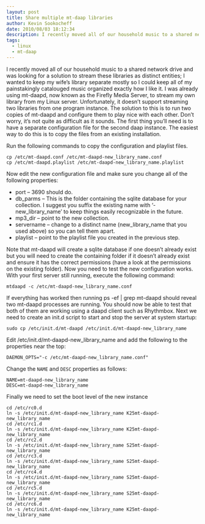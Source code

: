 ```yaml
---
layout: post
title: Share multiple mt-daap libraries
author: Kevin Sookocheff
date: 2010/08/03 18:12:34
description: I recently moved all of our household music to a shared network drive and was looking for a solution to stream these libraries as distinct entities; I wanted to keep my wife’s library separate mostly so I could keep all of my painstakingly catalouged music organized exactly how I like it. I was already using mt-daapd, now known as the Firefly Media Server, to stream my own library from my Linux server. Unfortunately, it doesn’t support streaming two libraries from one program instance. The solution to this is to run two copies of mt-daapd and configure them to play nice with each other. Don’t worry, it’s not quite as difficult as it sounds. The first thing you’ll need is to have a separate configuration file for the second daap instance. The easiest way to do this is to copy the files from an existing installation.
tags:
  - linux
  - mt-daap
---
```


I recently moved all of our household music to a shared network drive and was looking for a solution to stream these libraries as distinct entities; I wanted to keep my wife’s library separate mostly so I could keep all of my painstakingly catalouged music organized exactly how I like it. I was already using mt-daapd, now known as the Firefly Media Server, to stream my own library from my Linux server. Unfortunately, it doesn’t support streaming two libraries from one program instance. The solution to this is to run two copies of mt-daapd and configure them to play nice with each other. Don’t worry, it’s not quite as difficult as it sounds. The first thing you’ll need is to have a separate configuration file for the second daap instance. The easiest way to do this is to copy the files from an existing installation.

Run the following commands to copy the configuration and playlist files.

    cp /etc/mt-daapd.conf /etc/mt-daapd-new_library_name.conf
    cp /etc/mt-daapd.playlist /etc/mt-daapd-new_library_name.playlist

Now edit the new configuration file and make sure you change all of the following properties:

*   port – 3690 should do.
*   db\_parms – This is the folder containing the sqlite database for your collection. I suggest you suffix the existing name with ‘-new\_library_name’ to keep things easily recognizable in the future.
*   mp3_dir – point to the new collection.
*   servername – change to a distinct name (new\_library\_name that you used above) so you can tell them apart.
*   playlist – point to the playlist file you created in the previous step.

Note that mt-daapd will create a sqlite database if one doesn’t already exist but you will need to create the containing folder if it doesn’t already exist and ensure it has the correct permissions (have a look at the permissions on the existing folder). Now you need to test the new configuration works. With your first server still running, execute the following command:

    mtdaapd -c /etc/mt-daapd-new_library_name.conf

If everything has worked then running ps -ef | grep mt-daapd should reveal two mt-daapd processes are running. You should now be able to test that both of them are working using a daapd client such as Rhythmbox. Next we need to create an init.d script to start and stop the server at system startup:

    sudo cp /etc/init.d/mt-daapd /etc/init.d/mt-daapd-new_library_name

Edit /etc/init.d/mt-daapd-new\_library\_name and add the following to the properties near the top:

    DAEMON_OPTS="-c /etc/mt-daapd-new_library_name.conf"

Change the `NAME` and `DESC` properties as follows:

    NAME=mt-daapd-new_library_name 
    DESC=mt-daapd-new_library_name

Finally we need to set the boot level of the new instance

    cd /etc/rc0.d
    ln -s /etc/init.d/mt-daapd-new_library_name K25mt-daapd-new_library_name
    cd /etc/rc1.d
    ln -s /etc/init.d/mt-daapd-new_library_name K25mt-daapd-new_library_name
    cd /etc/rc2.d
    ln -s /etc/init.d/mt-daapd-new_library_name S25mt-daapd-new_library_name
    cd /etc/rc3.d
    ln -s /etc/init.d/mt-daapd-new_library_name S25mt-daapd-new_library_name
    cd /etc/rc4.d
    ln -s /etc/init.d/mt-daapd-new_library_name S25mt-daapd-new_library_name
    cd /etc/rc5.d
    ln -s /etc/init.d/mt-daapd-new_library_name S25mt-daapd-new_library_name
    cd /etc/rc6.d
    ln -s /etc/init.d/mt-daapd-new_library_name K25mt-daapd-new_library_name

 
